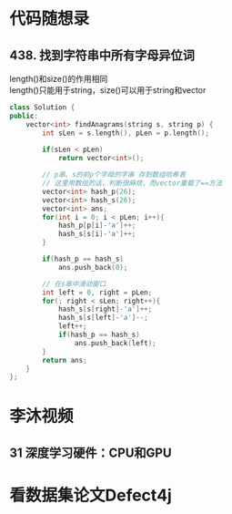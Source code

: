# 代码随想录
## 438. 找到字符串中所有字母异位词
length()和size()的作用相同   
length()只能用于string，size()可以用于string和vector   
```c++ {.line-numbers}
class Solution {
public:
    vector<int> findAnagrams(string s, string p) {
        int sLen = s.length(), pLen = p.length();
        
        if(sLen < pLen)
            return vector<int>();

        // p串、s的前p个字母的字串 存到数组哈希表
        // 这里用数组的话，判断很麻烦，而vector重载了==方法
        vector<int> hash_p(26);
        vector<int> hash_s(26);
        vector<int> ans;
        for(int i = 0; i < pLen; i++){
            hash_p[p[i]-'a']++;
            hash_s[s[i]-'a']++;
        }

        if(hash_p == hash_s)
            ans.push_back(0);

        // 在s串中滑动窗口
        int left = 0, right = pLen;
        for(; right < sLen; right++){
            hash_s[s[right]-'a']++;
            hash_s[s[left]-'a']--;
            left++;
            if(hash_p == hash_s)
                ans.push_back(left);
        }
        return ans;
    }
};
```

# 李沐视频
## 31 深度学习硬件：CPU和GPU

# 看数据集论文Defect4j
